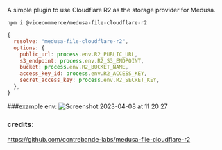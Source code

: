 A simple plugin to use Cloudflare R2 as the storage provider for Medusa.

```
npm i @vicecommerce/medusa-file-cloudflare-r2
```

```javascript
{
  resolve: "medusa-file-cloudflare-r2",
  options: {
    public_url: process.env.R2_PUBLIC_URL,
    s3_endpoint: process.env.R2_S3_ENDPOINT,
    bucket: process.env.R2_BUCKET_NAME,
    access_key_id: process.env.R2_ACCESS_KEY,
    secret_access_key: process.env.R2_SECRET_KEY,
  },
}
```

###example env:
![Screenshot 2023-04-08 at 11 20 27](https://user-images.githubusercontent.com/67194087/230713938-61084b23-f42e-45bf-afd1-7073259309d1.jpg)



### credits:
https://github.com/contrebande-labs/medusa-file-cloudflare-r2
